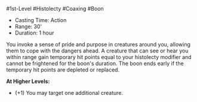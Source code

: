 #1st-Level #Histolecty #Coaxing #Boon
 
- Casting Time: Action
- Range: 30'
- Duration: 1 hour  

You invoke a sense of pride and purpose in creatures around you, allowing them to cope with the dangers ahead. A creature that can see or hear you within range gain temporary hit points equal to your histolecty modifier and cannot be frightened for the boon's duration. The boon ends early if the temporary hit points are depleted or replaced.
 
**At Higher Levels:** 
* (+1) You may target one additional creature.